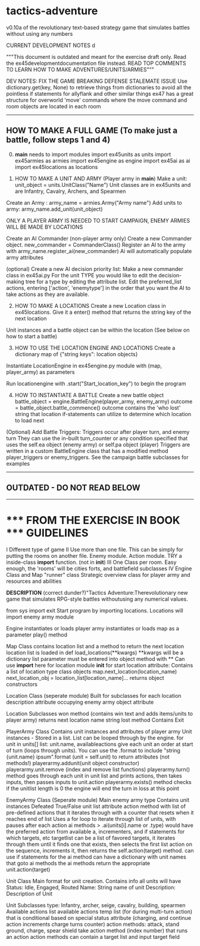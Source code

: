 # tactics-adventure
v0.10a of the revolutionary text-based strategy game that simulates battles without using any numbers

CURRENT DEVELOPMENT NOTES
d

"""This document is outdated and meant for the exercise draft only.
Read the ex45developmentdocumentation file instead.
READ TOP COMMENTS TO LEARN HOW TO MAKE ADVENTURES/UNITS/ARMIES"""

DEV NOTES: FIX THE GAME BREAKING DEFENSE STALEMATE ISSUE
Use dictionary.get(key, None) to retrieve things from dictionaries
to avoid all the pointless if statements for allyflank and other
similar things
ex47 has a great structure for overworld 'move' commands
where the move command and room objects are located in each room


-----------------------------------------------------------------
HOW TO MAKE A FULL GAME
(To make just a battle, follow steps 1 and 4)
-----------------------------------------------------------------

0. __main__ needs to import modules
import ex45units as units
import ex45armies as armies
import ex45engine as engine
import ex45ai as ai
import ex45locations as locations


1. HOW TO MAKE A UNIT AND ARMY (Player army in __main__)
Make a unit: unit_object = units.UnitClass("Name")
Unit classes are in ex45units and are Infantry, Cavalry,
  Archers, and Spearmen

Create an Army : army_name = armies.Army("Army name")
Add units to army: army_name.add_unit(unit_object)

ONLY A PLAYER ARMY IS NEEDED TO START CAMPAIGN, ENEMY
  ARMIES WILL BE MADE BY LOCATIONS

Create an AI Commander (non-player army only)
Create a new Commander object.
  new_commander = CommanderClass()
Register an AI to the army with army_name.register_ai(new_commander)
Ai will automatically populate army attributes

(optional) Create a new AI decision priority list:
Make a new commander class in ex45ai.py
For the unit TYPE you would like to edit the decision-making
  tree for a type by editing the attribute list.
Edit the preferred_list actions, entering ['action', 'enemytype']
  in the order that you want the AI to take actions as they are
  available.


2. HOW TO MAKE A LOCATIONS
Create a new Location class in ex45locations. Give it a
  enter() method that returns the string key of the next location

Unit instances and a battle object can be within the location
  (See below on how to start a battle)


3. HOW TO USE THE LOCATION ENGINE AND LOCATIONS
Create a dictionary map of {"string keys": location objects}

Instantiate LocationEngine in ex45engine.py module
  with (map, player_army) as parameters

Run locationengine with .start("Start_location_key")
  to begin the program



4. HOW TO INSTANTIATE A BATTLE
Create a new battle object
battle_object = engine.BattleEngine(player_army, enemy_army)
outcome = battle_object.battle_commence()
outcome contains the 'who lost' string that location if-statements
  can utilize to determine which location to load next

(Optional) Add Battle Triggers:
Triggers occur after player turn, and enemy turn
They can use the in-built turn_counter or any condition specified
that uses the self.ea object (enemy army) or self.pa object (player)
Triggers are written in a custom BattleEngine class that has
a modified method player_triggers or enemy_triggers.
See the campaign battle subclasses for examples















-------------------------------------------------------------
## OUTDATED - DO NOT READ BELOW
-------------------------------------------------------------

# *** FROM THE EXERCISE IN BOOK *** GUIDELINES
I Different type of game
II Use more than one file. This can be simply for putting the rooms
on another file. Enemy module. Action module. TRY a inside-class
__import__ function. (not in __init__)
III One Class per room. Easy enough, the 'rooms' will be cities
forts, and battlefield subclasses
IV Engine Class and Map "runner" class
Strategic overview class for player army and resources and abilities

__DESCRIPTION__ (correct dunder?)"Tactics Adventure:Therevolutionary
new game that simulates RPG-style battles withoutusing any numerical
values.

from sys import exit
Start program by importing locations. Locations will import enemy
army module

Engine
instantiates or loads player army
instantiates or loads map as a parameter
play() method


Map Class
contains location list and a method to return the next location
location list is loaded in def load_locations(**kwargs)
**kwargs will be a dictionary
list parameter must be entered into object method with **
Can use __import__ here for location module
 __init__ for start location
attribute: Contains a list of location type class objects
map.next_location(location_name)
next_location_obj = location_list[location_name]... returns object
constructors



Location Class (seperate module)
Built for subclasses for each location
description attribute
occupying enemy army object attribute

Location Subclasses
won method (contains win text and adds items/units to player army)
	returns next location name string
lost method
  Contains Exit


PlayerArmy Class
Contains unit instances and attributes of player army
Unit instances - Stored in a list. List can be looped through
by the engine. for unit in units[] list: unit.name, availableactions
give each unit an order at start of turn (loops through units). You
can use the .format to include "string {unit.name} ipsum".format
(unit = self.unit) to return attributes (not methods!)
playerarmy.addunit(unit object constructor)
playerarmy.unit.remove (index and remove list functions)
playerarmy.turn() method goes through each unit in unit list and
prints actions, then takes inputs, then passes inputs to unit.action
playerarmy.exists() method checks if the unitlist length is 0
the engine will end the turn in loss at this point

EnemyArmy Class (Seperate module)
Main enemy army type
Contains unit instances
Defeated True/False
unit list attribute
action method with list of pre-defined actions that it iterates
through with a counter that resets when it reaches end of list
Uses a for loop to iterate through list of units, with pauses after
each action
ai methods >
.ai(units[i].name or .type) would have the preferred action from
available a, incrementers,
and if statements for which targets, etc targetlist can be a list
of favored targets, it iterates through them until it finds one
that exists, then selects the first list action on the sequence,
increments it, then returns the self.action(target) method.
can use if statements for the
ai method can have a dictionary with unit names that goto ai methods
the ai methods return the appropriate unit.action(target)

Unit Class
Main format for unit creation. Contains info all units will have
Status: Idle, Engaged, Routed
Name: String name of unit
Description: Description of Unit

Unit Subclasses
type: Infantry, archer, seige, cavalry, building, spearmen
Available actions list
available actions temp list (for during multi-turn action) that is
conditional based on special status attribute (charging, and
continue action increments charge turns counter)
action methods: attack, stand ground, charge, spear shield
take action method (index number) that runs an action
action methods can contain a target list and input target field
